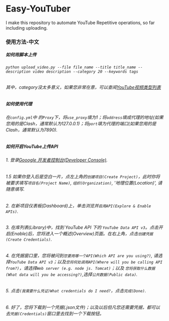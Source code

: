 # Easy-YouTuber
I make this repository to automate YouTube Repetitive operations, so far including uploading.



### 使用方法-中文

##### 如何用脚本上传

###### `python upload_video.py --file file_name --title title_name --description video description --category 20 --keywords tags`
###### 其中，category没太多意义，如果您非常在意，可以查阅[YouTube视频类型列表](https://developers.google.com/youtube/v3/docs/videoCategories/list)


##### 如何使用代理

###### 在`config.yml`中 的`Proxy`下，将`use_proxy`填为1；将`address`填成代理的地址(如果您用的是Clash，通常默认为127.0.0.1)；将`port`填为代理的端口(如果您用的是Clash，通常默认为7890).

##### 如何开启YouTube上传API

###### 1. 登录[Gooogle 开发者控制台(Developer Console)](https://console.developers.google.com/).
###### 1.5 如果你登入后是空白一片，点左上角的`创建项目(Create Project)`，此时你将被要求填写`项目名(Project Name)`, `组织(Organization)`, '地理位置(Location)', 请随意填写.
###### 2. 在新项目仪表板(Dashboard)上，单击浏览并`启用API(Explore & Enable APIs)`.
###### 3. 在库列表(Library)中，找到 YouTube API 下的 `YouTube Data API v3`。点击开启(Enable)后，您将进入一个概述(Overview)页面。在右上角，点击`创建凭据(Create Credentials)`.
###### 4. 在凭据窗口里，您将被问到`您要用哪一个API(Which API are you using?)`, 请选择`YouTube Data API v3`；以及`您将何处调用API(Where will you be calling API from?)`，请选择`Web server (e.g. node js. Tomcat)`；以及 `您将获取什么数据(What data will you be accessing?)`,选择`公共数据(Public data)`.
###### 5. 点击`(我需要什么凭证)What credentials do I need?`，点击`完成(Done)`.
###### 6. 好了，您将下载到一个凭据(.json文件)；以及以后但凡您还需要凭据，都可以去`凭据(Credentials)`窗口里去找到一个下载按钮。
